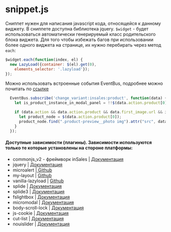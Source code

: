 # snippet.js

Сниппет нужен для написания javascript кода, относящейся к данному виджету. 
В сниппете доступна библиотека jquery.
`$widget` - будет использоваться автоматически генерируемый класс родительского блока виджета. 
Для того чтобы избежать багов при использовании более одного виджета на странице, их нужно перебирать через метод `each`:

```js
$widget.each(function(index, el) {
  new LazyLoad({container: $(el).get(0),
    elements_selector: '.lazyload'});
});
```

Можно использовать встроенные события EventBus, подробнее можно почитать по <a href="https://liquidhub.ru/collection/start" target="_blank">ссылке</a>

```js
  EventBus.subscribe('change_variant:insales:product', function(data) {
    let is_product_instance_in_modal_panel = !!$(data.action.product[0]).parents(".modal-product-preview.is-open").length;

    if (data.action && data.action.product && data.first_image.url && is_product_instance_in_modal_panel) {
      let product_node = $(data.action.product[0]);
      product_node.find(".product-preview__photo img").attr("src", data.first_image.medium_url);
    }
  });
```

#### Доступные зависимости (плагины). Зависимости используются только те которые установлены на стороне платформы:
- commonjs_v2 - фреймворк inSales | <a href="https://liquidhub.ru/collection/start" target="_blank">Документация</a> 
- jquery | <a href="https://jquery.com/" target="_blank">Документация</a> 
- microalert	|<a href="https://github.com/VladimirIvanin/microAlert" target="_blank"> Github</a> 
- my-layout	| <a href="https://github.com/insales/my-layout" target="_blank">Github </a> 
- vanilla-lazyload | <a href="https://github.com/verlok/vanilla-lazyload" target="_blank">Github </a>
- splide | <a href="https://splidejs.com/" target="_blank">Документация </a>
- splide3 | <a href="https://splidejs.com/" target="_blank">Документация </a> 
- fslightbox | <a href="https://fslightbox.com/" target="_blank">Документация</a> 
- micromodal | <a href="https://micromodal.vercel.app/" target="_blank">Документация</a>
- body-scroll-lock | <a href="https://www.npmjs.com/package/body-scroll-lock" target="_blank">Документация</a>
- js-cookie | <a href="https://github.com/js-cookie/js-cookie/releases" target="_blank">Документация</a>
- cut-list | <a href=" https://github.com/insales/jquery.cut-list" target="_blank">Документация</a>
- nouislider | <a href=" https://refreshless.com/nouislider/" target="_blank">Документация</a>